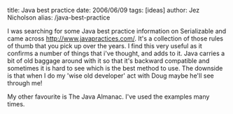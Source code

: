 title: Java best practice
date: 2006/06/09
tags: [ideas]
author: Jez Nicholson
alias: /java-best-practice

I was searching for some Java best practice information on Serializable and came across http://www.javapractices.com/. It's a collection of those rules of thumb that you pick up over the years. I find this very useful as it confirms a number of things that i've thought, and adds to it. Java carries a bit of old baggage around with it so that it's backward compatible and sometimes it is hard to see which is the best method to use. The downside is that when I do my 'wise old developer' act with Doug maybe he'll see through me!

My other favourite is The Java Almanac. I've used the examples many times.